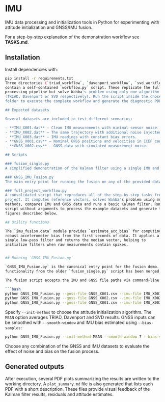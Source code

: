 # IMU

IMU data processing and initialization tools in Python for experimenting with attitude initialization and GNSS/IMU fusion.

For a step-by-step explanation of the demonstration workflow see **TASKS.md**.

## Installation

Install dependencies with:

```bash
pip install -r requirements.txt
Three directories (`triad_workflow`, `davenport_workflow`, `svd_workflow`) each
contain a self-contained `workflow.py` script. These replicate the full
processing pipeline but solve Wahba's problem using only one algorithm
(TRIAD, Davenport or SVD respectively). Run the script inside the chosen
folder to execute the complete workflow and generate the diagnostic PDFs.

## Expected datasets

Several datasets are included to test different scenarios:

- **IMU_X001.dat** – Clean IMU measurements with minimal sensor noise.
- **IMU_X002.dat** – The same trajectory with additional noise injected in the inertial sensors.
- **IMU_X003.dat** – IMU readings with constant bias errors.
- **GNSS_X001.csv** – Nominal GNSS positions and velocities in ECEF coordinates.
- **GNSS_X002.csv** – GNSS data with simulated measurement noise.

## Scripts

### fusion_single.py
A simplified demonstration of the Kalman filter using a single IMU and GNSS pair.

### GNSS_IMU_Fusion.py
The main entry point for running the fusion on any of the provided datasets.

### full_project_workflow.py
A consolidated script that reproduces all of the step-by-step tasks from the
project. It computes reference vectors, solves Wahba's problem using multiple
methods, compares IMU and GNSS data and runs a basic Kalman filter. Run the
script without arguments to process the example datasets and generate the PDF
figures described below.

## Utility functions

The `imu_fusion.data` module provides `estimate_acc_bias` for computing a
robust accelerometer bias from the first seconds of data. It applies a
simple low-pass filter and returns the median vector, helping to
initialize filters when raw measurements contain spikes.


## Running `GNSS_IMU_Fusion.py`

`GNSS_IMU_Fusion.py` is the canonical entry point for the fusion demo. Any
functionality from the older `fusion_single.py` script has been merged here.

The fusion script accepts the IMU and GNSS file paths via command-line options:

```bash
python GNSS_IMU_Fusion.py --gnss-file GNSS_X001.csv --imu-file IMU_X001.dat
python GNSS_IMU_Fusion.py --gnss-file GNSS_X002.csv --imu-file IMU_X002.dat
python GNSS_IMU_Fusion.py --gnss-file GNSS_X001.csv --imu-file IMU_X003.dat
```

Specify `--init-method` to choose the attitude initialization algorithm.
The `MEAN` option averages TRIAD, Davenport and SVD results.
GNSS inputs can be smoothed with `--smooth-window` and IMU bias
estimated using `--bias-samples`:

```bash
python GNSS_IMU_Fusion.py --init-method MEAN --smooth-window 7 --bias-samples 500
```

Choose any combination of the GNSS and IMU datasets to evaluate the effect of noise and bias on the fusion process.

## Generated outputs

After execution, several PDF plots summarizing the results are written to the working directory. A `plot_summary.md` file is also generated that lists each PDF with a short description. These files provide visual feedback of the Kalman filter results, residuals and attitude estimates.

